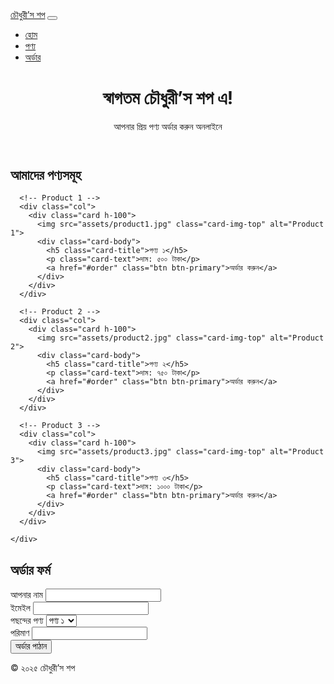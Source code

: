 <!doctype html>
<html lang="bn">
<head>
  <meta charset="utf-8">
  <meta name="viewport" content="width=device-width, initial-scale=1">
  <title>চৌধুরী’স শপ - Online Store</title>
  <link href="https://cdn.jsdelivr.net/npm/bootstrap@5.3.2/dist/css/bootstrap.min.css" rel="stylesheet">
  <link rel="stylesheet" href="style.css">
</head>
<body>

<nav class="navbar navbar-expand-lg navbar-dark bg-primary">
  <div class="container-fluid">
    <a class="navbar-brand" href="#">চৌধুরী’স শপ</a>
    <button class="navbar-toggler" type="button" data-bs-toggle="collapse" data-bs-target="#navbarNav">
      <span class="navbar-toggler-icon"></span>
    </button>
    <div class="collapse navbar-collapse" id="navbarNav">
      <ul class="navbar-nav ms-auto">
        <li class="nav-item"><a class="nav-link active" href="#">হোম</a></li>
        <li class="nav-item"><a class="nav-link" href="#products">পণ্য</a></li>
        <li class="nav-item"><a class="nav-link" href="#order">অর্ডার</a></li>
      </ul>
    </div>
  </div>
</nav>

<header class="text-center p-5 bg-light">
  <h1>স্বাগতম চৌধুরী’স শপ এ!</h1>
  <p>আপনার প্রিয় পণ্য অর্ডার করুন অনলাইনে</p>
</header>

<main class="container my-5">

  <section id="products">
    <h2 class="mb-4 text-center">আমাদের পণ্যসমূহ</h2>
    <div class="row row-cols-1 row-cols-md-3 g-4">

      <!-- Product 1 -->
      <div class="col">
        <div class="card h-100">
          <img src="assets/product1.jpg" class="card-img-top" alt="Product 1">
          <div class="card-body">
            <h5 class="card-title">পণ্য ১</h5>
            <p class="card-text">দাম: ৫০০ টাকা</p>
            <a href="#order" class="btn btn-primary">অর্ডার করুন</a>
          </div>
        </div>
      </div>

      <!-- Product 2 -->
      <div class="col">
        <div class="card h-100">
          <img src="assets/product2.jpg" class="card-img-top" alt="Product 2">
          <div class="card-body">
            <h5 class="card-title">পণ্য ২</h5>
            <p class="card-text">দাম: ৭৫০ টাকা</p>
            <a href="#order" class="btn btn-primary">অর্ডার করুন</a>
          </div>
        </div>
      </div>

      <!-- Product 3 -->
      <div class="col">
        <div class="card h-100">
          <img src="assets/product3.jpg" class="card-img-top" alt="Product 3">
          <div class="card-body">
            <h5 class="card-title">পণ্য ৩</h5>
            <p class="card-text">দাম: ১০০০ টাকা</p>
            <a href="#order" class="btn btn-primary">অর্ডার করুন</a>
          </div>
        </div>
      </div>

    </div>
  </section>

  <section id="order" class="my-5">
    <h2 class="mb-4 text-center">অর্ডার ফর্ম</h2>
    <form action="https://formspree.io/f/yourformid" method="POST" class="mx-auto" style="max-width:500px;">
      <div class="mb-3">
        <label for="name" class="form-label">আপনার নাম</label>
        <input type="text" class="form-control" id="name" name="name" required>
      </div>
      <div class="mb-3">
        <label for="email" class="form-label">ইমেইল</label>
        <input type="email" class="form-control" id="email" name="_replyto" required>
      </div>
      <div class="mb-3">
        <label for="product" class="form-label">পছন্দের পণ্য</label>
        <select class="form-select" id="product" name="product" required>
          <option value="পণ্য ১">পণ্য ১</option>
          <option value="পণ্য ২">পণ্য ২</option>
          <option value="পণ্য ৩">পণ্য ৩</option>
        </select>
      </div>
      <div class="mb-3">
        <label for="quantity" class="form-label">পরিমাণ</label>
        <input type="number" class="form-control" id="quantity" name="quantity" min="1" required>
      </div>
      <button type="submit" class="btn btn-success w-100">অর্ডার পাঠান</button>
    </form>
  </section>

</main>

<footer class="text-center py-4 bg-primary text-white">
  © ২০২৫ চৌধুরী’স শপ
</footer>

<script src="https://cdn.jsdelivr.net/npm/bootstrap@5.3.2/dist/js/bootstrap.bundle.min.js"></script>
</body>
</html>